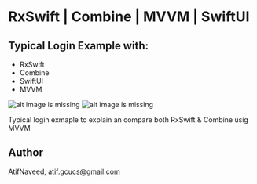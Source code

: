 # RxSwift | Combine | MVVM | SwiftUI
## Typical Login Example with:
- RxSwift
- Combine
- SwiftUI
- MVVM


![alt image is missing](https://res.cloudinary.com/atifcloud/image/upload/c_scale,h_700/v1565168130/1_pd35qg.png)
![alt image is missing](https://res.cloudinary.com/atifcloud/image/upload/c_scale,h_700/v1565168133/2_pxxgqi.png)


Typical login exmaple to explain an compare both RxSwift & Combine usig MVVM

## Author
AtifNaveed, atif.gcucs@gmail.com
